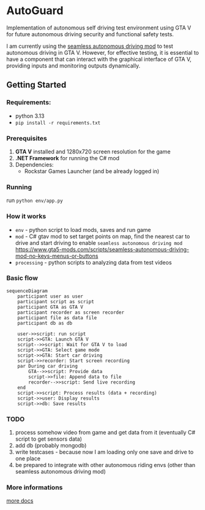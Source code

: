 # AutoGuard
Implementation of autonomous self driving test environment using GTA V for future autonomous driving security and functional safety tests.

I am currently using the [seamless autonomous driving mod](https://www.gta5-mods.com/scripts/seamless-autonomous-driving-mod-no-keys-menus-or-buttons) to test autonomous driving in GTA V. However, for effective testing, it is essential to have a component that can interact with the graphical interface of GTA V, providing inputs and monitoring outputs dynamically.

## Getting Started

### Requirements:
 - python 3.13
 - `pip install -r requirements.txt`

### Prerequisites
1. **GTA V** installed and 1280x720 screen resolution for the game
2. **.NET Framework** for running the C# mod
3. Dependencies:
   - Rockstar Games Launcher (and be already logged in)

### Running
run `python env/app.py`

### How it works
- `env` - python script to load mods, saves and run game
- `mod` - C# gtav mod to set target points on map, find the nearest car to drive and start driving to enable `seamless autonomous driving mod`  
https://www.gta5-mods.com/scripts/seamless-autonomous-driving-mod-no-keys-menus-or-buttons
- `processing` - python scripts to analyzing data from test videos

### Basic flow  
```mermaid
sequenceDiagram
    participant user as user
    participant script as script
    participant GTA as GTA V
    participant recorder as screen recorder
    participant file as data file
    participant db as db

    user->>script: run script
    script->>GTA: Launch GTA V
    script-->>script: Wait for GTA V to load
    script->>GTA: Select game mode
    script->>GTA: Start car driving
    script->>recorder: Start screen recording
    par During car driving
        GTA-->>script: Provide data
        script->>file: Append data to file
        recorder-->>script: Send live recording
    end
    script->>script: Process results (data + recording)
    script->>user: Display results
    script->>db: Save results
```

### TODO
1. process somehow video from game and get data from it (eventually C# script to get sensors data)
2. add db (probably mongodb)
3. write testcases - because now I am loading only one save and drive to one place 
4. be prepared to integrate with other autonomous riding envs (other than seamless autonomous driving mod)

### More informations
[more docs](https://docs.google.com/document/d/1IKcRw_cjcgbgFVxM3nnlapJooMkW_Ll9Ibul6B54esw)
